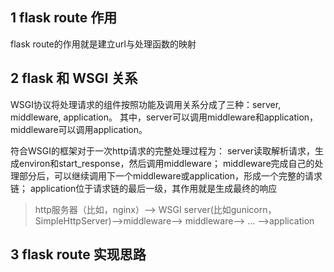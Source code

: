 ## 1 flask route 作用 
flask route的作用就是建立url与处理函数的映射

## 2 flask 和 WSGI 关系
WSGI协议将处理请求的组件按照功能及调用关系分成了三种：server, middleware, application。
其中，server可以调用middleware和application，middleware可以调用application。

符合WSGI的框架对于一次http请求的完整处理过程为：
server读取解析请求，生成environ和start_response，然后调用middleware；
middleware完成自己的处理部分后，可以继续调用下一个middleware或application，形成一个完整的请求链；
application位于请求链的最后一级，其作用就是生成最终的响应

>  http服务器（比如，nginx）--> WSGI server(比如gunicorn，SimpleHttpServer)-->middleware-->
 middleware--> ... -->application
## 3 flask route 实现思路
